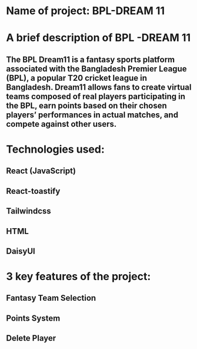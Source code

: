 # Name of project: BPL-DREAM 11

# A brief description of BPL -DREAM 11
## The BPL Dream11 is a fantasy sports platform associated with the Bangladesh Premier League (BPL), a popular T20 cricket league in Bangladesh. Dream11 allows fans to create virtual teams composed of real players participating in the BPL, earn points based on their chosen players’ performances in actual matches, and compete against other users.

# Technologies used:
## React (JavaScript)
## React-toastify
## Tailwindcss
## HTML
## DaisyUI

# 3 key features of the project:
## Fantasy Team Selection
## Points System
## Delete Player
